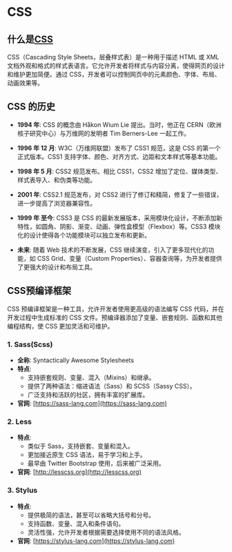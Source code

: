 # CSS

## 什么是[CSS](https://www.w3schools.com/css/default.asp)

CSS（Cascading Style Sheets，层叠样式表）是一种用于描述 HTML 或 XML 文档外观和格式的样式表语言。它允许开发者将样式与内容分离，使得网页的设计和维护更加简便。通过 CSS，开发者可以控制网页中的元素颜色、字体、布局、动画效果等。

<DocsAD/>

## CSS 的历史

- **1994 年**: CSS 的概念由 Håkon Wium Lie 提出。当时，他正在 CERN（欧洲核子研究中心）与万维网的发明者 Tim Berners-Lee 一起工作。
  
- **1996 年 12 月**: W3C（万维网联盟）发布了 CSS1 规范，这是 CSS 的第一个正式版本。CSS1 支持字体、颜色、对齐方式、边距和文本样式等基本功能。
  
- **1998 年 5 月**: CSS2 规范发布。相比 CSS1，CSS2 增加了定位、媒体类型、样式表导入、和伪类等功能。

- **2001 年**: CSS2.1 规范发布，对 CSS2 进行了修订和精简，修复了一些错误，进一步提高了浏览器兼容性。

- **1999 年 至今**: CSS3 是 CSS 的最新发展版本，采用模块化设计，不断添加新特性，如圆角、阴影、渐变、动画、弹性盒模型（Flexbox）等。CSS3 模块化的设计使得各个功能模块可以独立发布和更新。

- **未来**: 随着 Web 技术的不断发展，CSS 继续演变，引入了更多现代化的功能，如 CSS Grid、变量（Custom Properties）、容器查询等，为开发者提供了更强大的设计和布局工具。

## CSS预编译框架

CSS 预编译框架是一种工具，允许开发者使用更高级的语法编写 CSS 代码，并在开发过程中生成标准的 CSS 文件。预编译器添加了变量、嵌套规则、函数和其他编程结构，使 CSS 更加灵活和可维护。

### 1. Sass(Scss)

- **全称**: Syntactically Awesome Stylesheets
- **特点**: 
  - 支持嵌套规则、变量、混入（Mixins）和继承。
  - 提供了两种语法：缩进语法（Sass）和 SCSS（Sassy CSS）。
  - 广泛支持和活跃的社区，拥有丰富的扩展库。
- **官网**: [https://sass-lang.com](https://sass-lang.com)

### 2. Less

- **特点**: 
  - 类似于 Sass，支持嵌套、变量和混入。
  - 更加接近原生 CSS 语法，易于学习和上手。
  - 最早由 Twitter Bootstrap 使用，后来被广泛采用。
- **官网**: [http://lesscss.org](http://lesscss.org)

### 3. Stylus

- **特点**: 
  - 提供极简的语法，甚至可以省略大括号和分号。
  - 支持函数、变量、混入和条件语句。
  - 灵活性强，允许开发者根据需要选择使用不同的语法风格。
- **官网**: [https://stylus-lang.com](https://stylus-lang.com)

